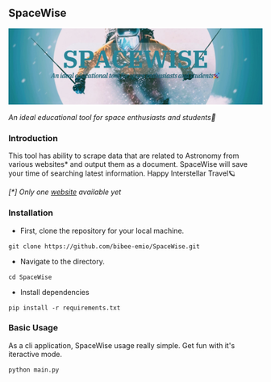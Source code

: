 ## SpaceWise
![Banner](./src/Design%20Team%20Glossary%20Docs%20Banner%20in%20Black%20and%20White%20Editorial%20Style.png)
<!-- Add the logo here !-->
*An ideal educational tool for space enthusiasts and students🚀*

### Introduction

This tool has ability to scrape data that are related to Astronomy from various websites* and output them as a document. SpaceWise will save your time of searching latest information. 
Happy Interstellar Travel🪐

*[\*] Only one [website](nasaspaceflight.com) available yet*

### Installation

- First, clone the repository for your local machine.
```
git clone https://github.com/bibee-emio/SpaceWise.git
```
- Navigate to the directory.
```
cd SpaceWise
```
- Install  dependencies
```
pip install -r requirements.txt
```

### Basic Usage

As a cli application, SpaceWise usage really simple. Get fun with it's iteractive mode.

```
python main.py
```
<!--
<a href="https://www.freepik.com/free-ai-image/top-mountain-view_47991643.htm#fromView=search&term=star&page=1&position=33&track=ais_ai_generated">Image By freepik</a>
!-->